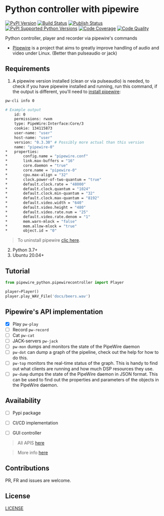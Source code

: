 # Python controller with pipewire

[![PyPI Version][pypi-image]][pypi-url]
[![Build Status][build-image]][build-url]
[![Publish Status][publish-image]][publish-url]
[![PyPI Supported Python Versions](https://img.shields.io/pypi/pyversions/pipewire_python.svg)][pypiversions-url]
[![Code Coverage][coverage-image]][coverage-url]
[![Code Quality][quality-image]][quality-url]


Python controller, player and recorder via pipewire's commands

- [Pipewire](https://gitlab.freedesktop.org/pipewire/pipewire) is a project that aims to greatly improve handling of audio and video under Linux. (Better than pulseaudio or jack)

## Requirements

1. A pipewire version installed (clean or via pulseaudio) is needed, to check if you have pipewire installed and running, run this command, if the output is different, you'll need to [install pipewire](./docs/INSTALL_PIPEWIRE.md):
```bash
pw-cli info 0
```
```bash
# Example output
    id: 0
    permissions: rwxm
    type: PipeWire:Interface:Core/3
    cookie: 134115873
    user-name: "user"
    host-name: "user"
    version: "0.3.30" # Possibly more actual than this version
    name: "pipewire-0"
*	properties:
*		config.name = "pipewire.conf"
*		link.max-buffers = "16"
*		core.daemon = "true"
*		core.name = "pipewire-0"
*		cpu.max-align = "32"
*		clock.power-of-two-quantum = "true"
*		default.clock.rate = "48000"
*		default.clock.quantum = "1024"
*		default.clock.min-quantum = "32"
*		default.clock.max-quantum = "8192"
*		default.video.width = "640"
*		default.video.height = "480"
*		default.video.rate.num = "25"
*		default.video.rate.denom = "1"
*		mem.warn-mlock = "false"
*		mem.allow-mlock = "true"
*		object.id = "0"
```
> To uninstall pipewire [clic here](./docs/UNINSTALL_PIPEWIRE.md).

2.  Python 3.7+
3.  Ubuntu 20.04+

## Tutorial

```python
from pipewire_python.pipewirecontroller import Player

player=Player()
player.play_WAV_File('docs/beers.wav')
```


## Pipewire's API implementation

- [X] Play `pw-play`
- [ ] Record `pw-record`
- [ ] Cat `pw-cat`
- [ ] JACK-servers `pw-jack`
- [ ] `pw-mon` dumps and monitors the state of the PipeWire daemon
- [ ] `pw-dot` can dump a graph of the pipeline, check out the help for
how to do this.
- [ ] `pw-top` monitors the real-time status of the graph. This is handy to
find out what clients are running and how much DSP resources they
use.
- [ ] `pw-dump` dumps the state of the PipeWire daemon in JSON format. This
can be used to find out the properties and parameters of the objects
in the PipeWire daemon.

## Availability

- [ ] Pypi package
- [ ] CI/CD implementation
- [ ] GUI controller


> All APIS [here](https://docs.pipewire.org/page_api.html)

> More info [here](https://gitlab.freedesktop.org/pipewire/pipewire/-/tree/master)

## Contributions

PR, FR and issues are welcome.

## License

[LICENSE](./LICENSE.md)


<!-- Badges -->

[pypi-image]: https://img.shields.io/pypi/v/pipewire_python
[pypi-url]: https://pypi.org/project/pipewire_python/
[build-image]: https://github.com/pablodz/pipewire_python/actions/workflows/build.yml/badge.svg
[build-url]: https://github.com/pablodz/pipewire_python/actions/workflows/build.yml
[publish-image]: https://github.com/pablodz/pipewire_python/actions/workflows/publish.yml/badge.svg
[publish-url]: https://github.com/pablodz/pipewire_python/actions/workflows/publish.yml
[coverage-image]: https://codecov.io/gh/pablodz/pipewire_python/branch/main/graph/badge.svg
[coverage-url]: https://codecov.io/gh/pablodz/pipewire_python
[quality-image]: https://api.codeclimate.com/v1/badges/3130fa0ba3b7993fbf0a/maintainability
[quality-url]: https://codeclimate.com/github/pablodz/pipewire_python
[pypiversions-url]: https://pypi.python.org/pypi/pipewire_python/